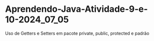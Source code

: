 # Aprendendo-Java-Atividade-9-e-10-2024_07_05
Uso de Getters e Setters em pacote private, public, protected e padrão

